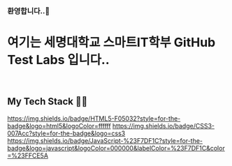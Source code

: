 ### 환영합니다..👋

<h1>여기는 세명대학교 스마트IT학부 GitHub Test Labs 입니다.. </h1>
<p>
 
</p>

<br />
<h2> My Tech Stack 🐱‍🐉 </h2>

https://img.shields.io/badge/HTML5-F05032?style=for-the-badge&logo=html5&logoColor=ffffff
https://img.shields.io/badge/CSS3-007Acc?style=for-the-badge&logo=css3
https://img.shields.io/badge/JavaScript-%23F7DF1C?style=for-the-badge&logo=javascript&logoColor=000000&labelColor=%23F7DF1C&color=%23FFCE5A
